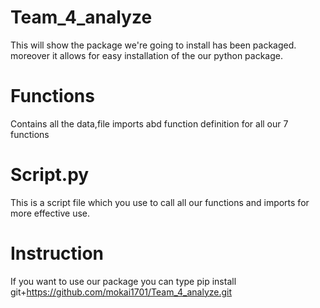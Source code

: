 # Team_4_analyze

This will show the package we're going to install has been packaged. moreover it allows for easy installation of the our python package.

# Functions 
Contains all the data,file imports abd function definition for all our 7 functions

# Script.py
This is a script file which you use to call all our functions and imports for more effective use.

# Instruction
If you want to use our package you can type
pip install git+https://github.com/mokai1701/Team_4_analyze.git
